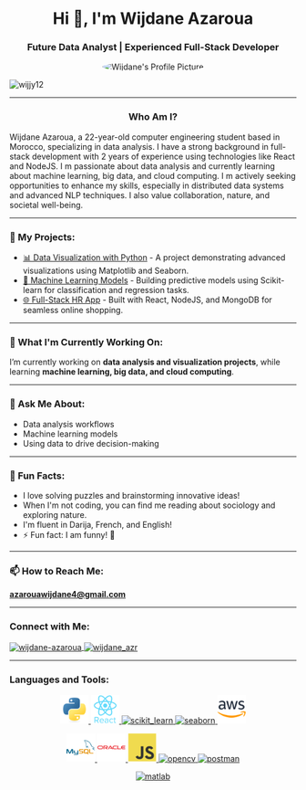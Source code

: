 <h1 align="center">Hi 👋, I'm Wijdane Azaroua</h1>
<h3 align="center">Future Data Analyst | Experienced Full-Stack Developer</h3>

<p align="center">
  <img src="https://miro.medium.com/v2/resize:fit:1200/1*DsIpnvUFCtKFEXCWLx3g5Q.gif" alt="Wijdane's Profile Picture" width="300" height="300" style="border-radius: 50%;">
</p>

<p align="left"> 
  <img src="https://komarev.com/ghpvc/?username=wijjy12&label=Profile%20views&color=0e75b6&style=flat" alt="wijjy12" /> 
</p>

---

<h3 align="center">Who Am I?</h3>
<p align="left">
Wijdane Azaroua, a 22-year-old computer engineering student based in Morocco, specializing in data analysis. I have a strong background in full-stack development with 2 years of experience using technologies like React and NodeJS. I m passionate about data analysis and currently learning about machine learning, big data, and cloud computing. I m actively seeking opportunities to enhance my skills, especially in distributed data systems and advanced NLP techniques. I also value collaboration, nature, and societal well-being.
</p>

---

<h3 align="left">🚀 My Projects:</h3>
<ul>
  <li><a href="https://github.com/wijjy12/project-name">📊 Data Visualization with Python</a> - A project demonstrating advanced visualizations using Matplotlib and Seaborn.</li>
  <li><a href="https://github.com/wijjy12/project-name">🧠 Machine Learning Models</a> - Building predictive models using Scikit-learn for classification and regression tasks.</li>
  <li><a href="https://github.com/wijjy12/project-name">🌐 Full-Stack HR App</a> - Built with React, NodeJS, and MongoDB for seamless online shopping.</li>
</ul>

---

<h3 align="left">🔭 What I'm Currently Working On:</h3>
<p>
I’m currently working on <strong>data analysis and visualization projects</strong>, while learning <strong>machine learning, big data, and cloud computing</strong>.
</p>

---

<h3 align="left">💬 Ask Me About:</h3>
<ul>
  <li>Data analysis workflows</li>
  <li>Machine learning models</li>
  <li>Using data to drive decision-making</li>
</ul>

---

<h3 align="left">🌟 Fun Facts:</h3>
<ul>
  <li>I love solving puzzles and brainstorming innovative ideas!</li>
  <li>When I'm not coding, you can find me reading about sociology and exploring nature.</li>
  <li>I'm fluent in Darija, French, and English!</li>
  <li>⚡ Fun fact: I am funny! 💖</li>
</ul>

---

<h3 align="left">📫 How to Reach Me:</h3>
<p>
  <a href="mailto:azarouawijdane4@gmail.com"><strong>azarouawijdane4@gmail.com</strong></a>
</p>

---

<h3 align="left">Connect with Me:</h3>
<p align="left">
  <a href="https://linkedin.com/in/wijdane-azaroua" target="blank">
    <img align="center" src="https://raw.githubusercontent.com/rahuldkjain/github-profile-readme-generator/master/src/images/icons/Social/linked-in-alt.svg" alt="wijdane-azaroua" height="30" width="40" />
  </a>
  <a href="https://instagram.com/wijdane_azr" target="blank">
    <img align="center" src="https://raw.githubusercontent.com/rahuldkjain/github-profile-readme-generator/master/src/images/icons/Social/instagram.svg" alt="wijdane_azr" height="30" width="40" />
  </a>
</p>

---

<h3 align="left">Languages and Tools:</h3>
<p align="center">
  <a href="https://www.python.org" target="_blank" rel="noreferrer">
    <img src="https://raw.githubusercontent.com/devicons/devicon/master/icons/python/python-original.svg" alt="python" width="50" height="50" />
  </a>
  <a href="https://reactjs.org/" target="_blank" rel="noreferrer">
    <img src="https://raw.githubusercontent.com/devicons/devicon/master/icons/react/react-original-wordmark.svg" alt="react" width="50" height="50" />
  </a>
  <a href="https://scikit-learn.org/" target="_blank" rel="noreferrer">
    <img src="https://upload.wikimedia.org/wikipedia/commons/0/05/Scikit_learn_logo_small.svg" alt="scikit_learn" width="50" height="50" />
  </a>
  <a href="https://seaborn.pydata.org/" target="_blank" rel="noreferrer">
    <img src="https://seaborn.pydata.org/_images/logo-mark-lightbg.svg" alt="seaborn" width="50" height="50" />
  </a>
  <a href="https://aws.amazon.com" target="_blank" rel="noreferrer">
    <img src="https://raw.githubusercontent.com/devicons/devicon/master/icons/amazonwebservices/amazonwebservices-original-wordmark.svg" alt="aws" width="50" height="50" />
  </a>
</p>
<p align="center">
  <a href="https://www.mysql.com/" target="_blank" rel="noreferrer">
    <img src="https://raw.githubusercontent.com/devicons/devicon/master/icons/mysql/mysql-original-wordmark.svg" alt="mysql" width="50" height="50" />
  </a>
  <a href="https://www.oracle.com/" target="_blank" rel="noreferrer">
    <img src="https://raw.githubusercontent.com/devicons/devicon/master/icons/oracle/oracle-original.svg" alt="oracle" width="50" height="50" />
  </a>
  <a href="https://developer.mozilla.org/en-US/docs/Web/JavaScript" target="_blank" rel="noreferrer">
    <img src="https://raw.githubusercontent.com/devicons/devicon/master/icons/javascript/javascript-original.svg" alt="javascript" width="50" height="50" />
  </a>
  <a href="https://opencv.org/" target="_blank" rel="noreferrer">
    <img src="https://www.vectorlogo.zone/logos/opencv/opencv-icon.svg" alt="opencv" width="50" height="50" />
  </a>
  <a href="https://postman.com" target="_blank" rel="noreferrer">
    <img src="https://www.vectorlogo.zone/logos/getpostman/getpostman-icon.svg" alt="postman" width="50" height="50" />
  </a>
</p>
<p align="center">
  <a href="https://www.mathworks.com/" target="_blank" rel="noreferrer">
    <img src="https://upload.wikimedia.org/wikipedia/commons/2/21/Matlab_Logo.png" alt="matlab" width="50" height="50" />
  </a>
</p>
